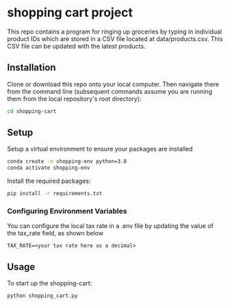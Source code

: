 
# shopping cart project
This repo contains a program for ringing up groceries by typing in individual product IDs which are stored in a CSV file located at data/products.csv.  This CSV file can be updated with the latest products.

## Installation
Clone or download this repo onto your local computer.
Then navigate there from the command line (subsequent commands assume you are running them from the local repository's root directory):
```sh
cd shopping-cart
```
## Setup
Setup a virtual environment to ensure your packages are installed
```sh
conda create -n shopping-env python=3.8
conda activate shopping-env
```
Install the required packages:
```sh
pip install -r requirements.txt
```
### Configuring Environment Variables
You can configure the local tax rate in a .env file by updating the value of the tax_rate field, as shown below
```
TAX_RATE=<your tax rate here as a decimal>
```

## Usage
To start up the shopping-cart:
```sh
python shopping_cart.py
```